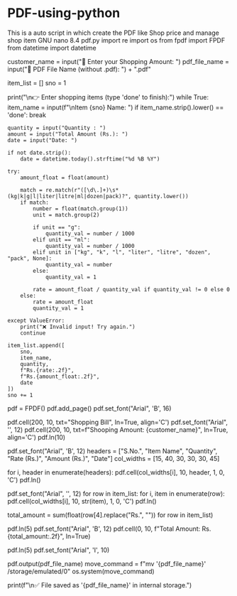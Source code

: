 # PDF-using-python
This is a auto script in which create the PDF like Shop price and manage shop item
GNU nano 8.4                                            pdf.py
import re
import os
from fpdf import FPDF
from datetime import datetime

customer_name = input("🧾 Enter your Shopping Amount: ")
pdf_file_name = input("💾 PDF File Name (without .pdf): ") + ".pdf"

item_list = []
sno = 1

print("\n👉 Enter shopping items (type 'done' to finish):")
while True:
    item_name = input(f"\nItem {sno} Name: ")
    if item_name.strip().lower() == 'done':
        break

    quantity = input("Quantity : ")
    amount = input("Total Amount (Rs.): ")
    date = input("Date: ")

    if not date.strip():
        date = datetime.today().strftime("%d %B %Y")

    try:
        amount_float = float(amount)

        match = re.match(r"([\d\.]+)\s*(kg|k|g|l|liter|litre|ml|dozen|pack)?", quantity.lower())
        if match:
            number = float(match.group(1))
            unit = match.group(2)

            if unit == "g":
                quantity_val = number / 1000
            elif unit == "ml":
                quantity_val = number / 1000
            elif unit in ["kg", "k", "l", "liter", "litre", "dozen", "pack", None]:
                quantity_val = number
            else:
                quantity_val = 1

            rate = amount_float / quantity_val if quantity_val != 0 else 0
        else:
            rate = amount_float
            quantity_val = 1

    except ValueError:
        print("❌ Invalid input! Try again.")
        continue

    item_list.append([
        sno,
        item_name,
        quantity,
        f"Rs.{rate:.2f}",
        f"Rs.{amount_float:.2f}",
        date
    ])
    sno += 1


pdf = FPDF()
pdf.add_page()
pdf.set_font("Arial", 'B', 16)

pdf.cell(200, 10, txt="Shopping Bill", ln=True, align='C')
pdf.set_font("Arial", '', 12)
pdf.cell(200, 10, txt=f"Shooping Amount: {customer_name}", ln=True, align='C')
pdf.ln(10)

pdf.set_font("Arial", 'B', 12)
headers = ["S.No.", "Item Name", "Quantity", "Rate (Rs.)", "Amount (Rs.)", "Date"]
col_widths = [15, 40, 30, 30, 30, 45]

for i, header in enumerate(headers):
    pdf.cell(col_widths[i], 10, header, 1, 0, 'C')
pdf.ln()

pdf.set_font("Arial", '', 12)
for row in item_list:
    for i, item in enumerate(row):
        pdf.cell(col_widths[i], 10, str(item), 1, 0, 'C')
    pdf.ln()

total_amount = sum(float(row[4].replace("Rs.", "")) for row in item_list)

pdf.ln(5)
pdf.set_font("Arial", 'B', 12)
pdf.cell(0, 10, f"Total Amount: Rs.{total_amount:.2f}", ln=True)

pdf.ln(5)
pdf.set_font("Arial", 'I', 10)

pdf.output(pdf_file_name)
move_command = f"mv '{pdf_file_name}' /storage/emulated/0"
os.system(move_command)

print(f"\n✅ File saved as '{pdf_file_name}' in internal storage.")
